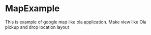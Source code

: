 # MapExample
 This is example of google map like ola application. Make view like Ola pickup and drop location layout 
 
